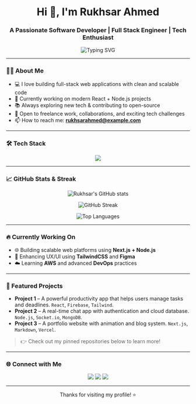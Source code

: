 <h1 align="center">Hi 👋, I'm Rukhsar Ahmed</h1>
<h3 align="center">A Passionate Software Developer | Full Stack Engineer | Tech Enthusiast</h3>

<p align="center">
  <img src="https://readme-typing-svg.demolab.com?font=Fira+Code&size=20&duration=3000&pause=1000&center=true&vCenter=true&width=435&lines=Welcome+to+my+GitHub+profile!;Full-Stack+Developer;Lifelong+learner+and+problem+solver" alt="Typing SVG" />
</p>

---

### 🧑‍💻 About Me

- 💻 I love building full-stack web applications with clean and scalable code  
- 🚀 Currently working on modern React + Node.js projects  
- 📚 Always exploring new tech & contributing to open-source  
- 🤝 Open to freelance work, collaborations, and exciting tech challenges  
- 📫 How to reach me: **rukhsarahmed@example.com**

---

### 🛠️ Tech Stack

<p align="center">
  <img src="https://skillicons.dev/icons?i=js,ts,react,nextjs,nodejs,express,mongodb,mysql,postgres,python,java,cpp,html,css,tailwind,firebase,git,github,docker,linux,vscode" />
</p>

---

### 📈 GitHub Stats & Streak

<p align="center">
  <img src="https://github-readme-stats.vercel.app/api?username=RukhsarAhmed77&show_icons=true&theme=default&hide_title=false" alt="Rukhsar's GitHub stats" />
</p>

<p align="center">
  <img src="https://streak-stats.demolab.com?user=RukhsarAhmed77&theme=default&hide_border=false" alt="GitHub Streak" />
</p>

<p align="center">
  <img src="https://github-readme-stats.vercel.app/api/top-langs/?username=RukhsarAhmed77&layout=compact&theme=default" alt="Top Languages" />
</p>

---

### 🔥 Currently Working On

- 🌐 Building scalable web platforms using **Next.js + Node.js**
- 📱 Enhancing UX/UI using **TailwindCSS** and **Figma**
- ☁️ Learning **AWS** and advanced **DevOps** practices

---

### 📌 Featured Projects

- **Project 1** – A powerful productivity app that helps users manage tasks and deadlines. `React`, `Firebase`, `Tailwind`.
- **Project 2** – A real-time chat app with authentication and cloud database. `Node.js`, `Socket.io`, `MongoDB`.
- **Project 3** – A portfolio website with animation and blog system. `Next.js`, `Markdown`, `Vercel`.

> 👉 Check out my pinned repositories below to learn more!

---

### 🌐 Connect with Me

<p align="center">
  <a href="https://www.linkedin.com/in/rukhsarahmed77/" target="_blank"><img src="https://img.shields.io/badge/LinkedIn-blue?logo=linkedin&logoColor=white&style=for-the-badge" /></a>
  <a href="mailto:rukhsarahmed@example.com"><img src="https://img.shields.io/badge/Email-D14836?style=for-the-badge&logo=gmail&logoColor=white" /></a>
  <a href="#"><img src="https://img.shields.io/badge/Portfolio-000?style=for-the-badge&logo=vercel&logoColor=white" /></a>
</p>

---

<p align="center">Thanks for visiting my profile! ⭐️</p>
